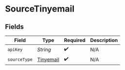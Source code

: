 # SourceTinyemail


## Fields

| Field                                         | Type                                          | Required                                      | Description                                   |
| --------------------------------------------- | --------------------------------------------- | --------------------------------------------- | --------------------------------------------- |
| `apiKey`                                      | *String*                                      | :heavy_check_mark:                            | N/A                                           |
| `sourceType`                                  | [Tinyemail](../../models/shared/Tinyemail.md) | :heavy_check_mark:                            | N/A                                           |